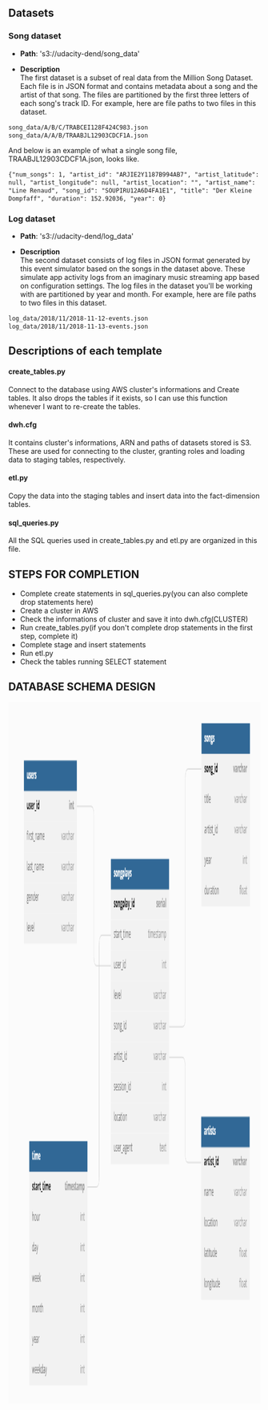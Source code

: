 ## Datasets

### Song dataset
- **Path**: 's3://udacity-dend/song_data'

- **Description**  
The first dataset is a subset of real data from the Million Song Dataset. Each file is in JSON format and contains metadata about a song and the artist of that song. The files are partitioned by the first three letters of each song's track ID. For example, here are file paths to two files in this dataset.

```
song_data/A/B/C/TRABCEI128F424C983.json  
song_data/A/A/B/TRAABJL12903CDCF1A.json
```

And below is an example of what a single song file, TRAABJL12903CDCF1A.json, looks like.
```
{"num_songs": 1, "artist_id": "ARJIE2Y1187B994AB7", "artist_latitude": null, "artist_longitude": null, "artist_location": "", "artist_name": "Line Renaud", "song_id": "SOUPIRU12A6D4FA1E1", "title": "Der Kleine Dompfaff", "duration": 152.92036, "year": 0}
```
### Log dataset
- **Path**: 's3://udacity-dend/log_data'

- **Description**  
The second dataset consists of log files in JSON format generated by this event simulator based on the songs in the dataset above. These simulate app activity logs from an imaginary music streaming app based on configuration settings. The log files in the dataset you'll be working with are partitioned by year and month. For example, here are file paths to two files in this dataset.
```
log_data/2018/11/2018-11-12-events.json  
log_data/2018/11/2018-11-13-events.json
```

## Descriptions of each template

#### create_tables.py
Connect to the database using AWS cluster's informations and Create tables.
It also drops the tables if it exists, so I can use this function whenever I want to re-create the tables.

#### dwh.cfg
It contains cluster's informations, ARN and paths of datasets stored is S3.
These are used for connecting to the cluster, granting roles and loading data to staging tables, respectively.

#### etl.py
Copy the data into the staging tables and insert data into the fact-dimension tables.

#### sql_queries.py
All the SQL queries used in create_tables.py and etl.py are organized in this file.

## STEPS FOR COMPLETION

- Complete create statements in sql_queries.py(you can also complete  drop statements here)
- Create a cluster in AWS
- Check the informations of cluster and save it into dwh.cfg(CLUSTER)
- Run create_tables.py(if you don't complete drop statements in the first step, complete it)
- Complete stage and insert statements
- Run etl.py
- Check the tables running SELECT statement 

## DATABASE SCHEMA DESIGN

<center>
  <img
    src="erd.png"
    width="700"
    height="1400"
  />
</center>
